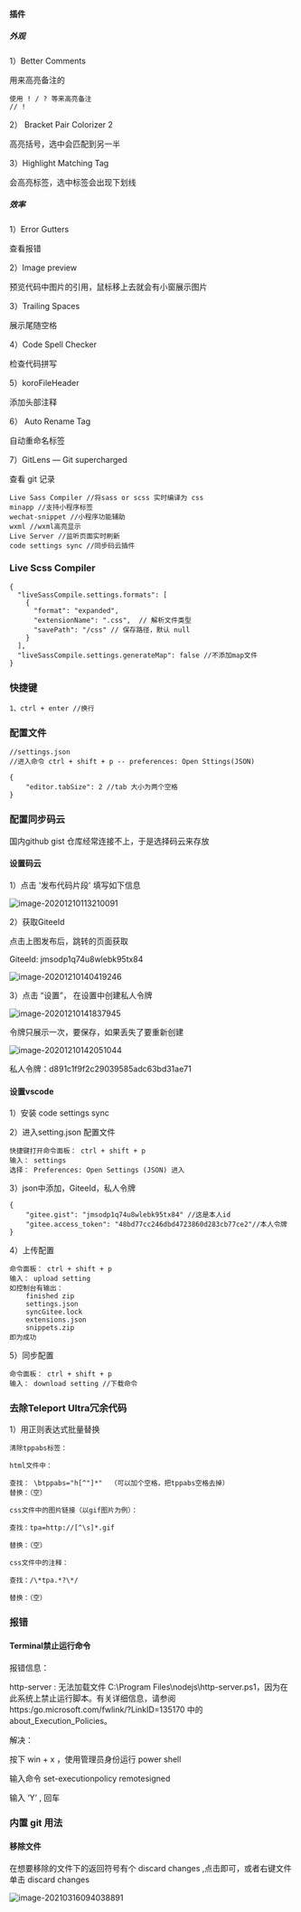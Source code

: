 #### 插件

##### 外观

1）Better Comments

用来高亮备注的

```
使用 ! / ? 等来高亮备注
// ! 
```

2） Bracket Pair Colorizer 2

高亮括号，选中会匹配到另一半

3）Highlight Matching Tag

会高亮标签，选中标签会出现下划线

##### 效率

1）Error Gutters

查看报错

2）Image preview

预览代码中图片的引用，鼠标移上去就会有小窗展示图片

3）Trailing Spaces

展示尾随空格

4）Code Spell Checker

检查代码拼写

5）koroFileHeader

添加头部注释

6） Auto Rename Tag

自动重命名标签

7）GitLens — Git supercharged

查看 git 记录

```
Live Sass Compiler //将sass or scss 实时编译为 css
minapp //支持小程序标签
wechat-snippet //小程序功能辅助
wxml //wxml高亮显示
Live Server //监听页面实时刷新
code settings sync //同步码云插件
```

### Live Scss Compiler

```
{
  "liveSassCompile.settings.formats": [
    {
      "format": "expanded",
      "extensionName": ".css",  // 解析文件类型
      "savePath": "/css" // 保存路径，默认 null
    }
  ],
  "liveSassCompile.settings.generateMap": false //不添加map文件
}
```

### 快捷键

```
1、ctrl + enter //换行
```

### 配置文件

```
//settings.json
//进入命令 ctrl + shift + p -- preferences: Open Sttings(JSON)

{
	"editor.tabSize": 2 //tab 大小为两个空格
}
```

### 配置同步码云

国内github gist 仓库经常连接不上，于是选择码云来存放

#### 设置码云

1）点击 '发布代码片段' 填写如下信息

![image-20201210113210091](vscode.assets/image-20201210113210091.png)

2）获取GiteeId

点击上图发布后，跳转的页面获取

GiteeId:  jmsodp1q74u8wlebk95tx84

![image-20201210140419246](vscode.assets/image-20201210140419246.png)

3）点击 “设置”， 在设置中创建私人令牌

![image-20201210141837945](vscode.assets/image-20201210141837945.png)

令牌只展示一次，要保存，如果丢失了要重新创建

![image-20201210142051044](vscode.assets/image-20201210142051044.png)

私人令牌：d891c1f9f2c29039585adc63bd31ae71

#### 设置vscode

1）安装 code settings sync

2）进入setting.json 配置文件

```
快捷键打开命令面板： ctrl + shift + p
输入： settings
选择： Preferences: Open Settings (JSON) 进入
```

3）json中添加，GiteeId，私人令牌

```
{
	"gitee.gist": "jmsodp1q74u8wlebk95tx84" //这是本人id
	"gitee.access_token": "48bd77cc246dbd4723860d283cb77ce2"//本人令牌
}
```

4）上传配置

```
命令面板： ctrl + shift + p
输入： upload setting
如控制台有输出：
    finished zip
    settings.json
    syncGitee.lock
    extensions.json
    snippets.zip
即为成功
```

5）同步配置

```
命令面板： ctrl + shift + p
输入： download setting //下载命令
```

### 去除Teleport Ultra冗余代码

1）用正则表达式批量替换

```
清除tppabs标签：

html文件中：

查找： \btppabs="h[^"]*"  （可以加个空格，把tppabs空格去掉）
替换：（空）

css文件中的图片链接（以gif图片为例）：

查找：tpa=http://[^\s]*.gif

替换：（空）

css文件中的注释：

查找：/\*tpa.*?\*/

替换：（空）
```

### 报错

#### Terminal禁止运行命令

报错信息：

http-server : 无法加载文件 C:\Program Files\nodejs\http-server.ps1，因为在此系统上禁止运行脚本。有关详细信息，请参阅 https:/go.microsoft.com/fwlink/?LinkID=135170 中的 about_Execution_Policies。

解决：

按下 win + x ，使用管理员身份运行 power shell

输入命令 set-executionpolicy remotesigned

输入 ‘Y’ , 回车

### 内置 git 用法

#### 移除文件

在想要移除的文件下的返回符号有个 discard changes ,点击即可，或者右键文件单击 discard changes 

![image-20210316094038891](vscode.assets/image-20210316094038891.png)